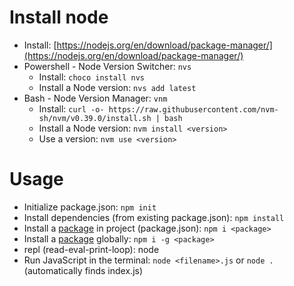 # Install node
- Install: [https://nodejs.org/en/download/package-manager/](https://nodejs.org/en/download/package-manager/)
- Powershell - Node Version Switcher: `nvs`
    - Install: `choco install nvs`
    - Install a Node version: `nvs add latest`
- Bash - Node Version Manager: `vnm`
    - Install: `curl -o- https://raw.githubusercontent.com/nvm-sh/nvm/v0.39.0/install.sh | bash`
    - Install a Node version: `nvm install <version>`
    - Use a version: `nvm use <version>`

# Usage
- Initialize package.json: `npm init`
- Install dependencies (from existing package.json): `npm install`
- Install a [package](https://www.npmjs.com/) in project (package.json): `npm i <package>`
- Install a [package](https://www.npmjs.com/) globally: `npm i -g <package>`
- repl (read-eval-print-loop): node 
- Run JavaScript in the terminal: `node <filename>.js` or `node .` (automatically finds index.js)